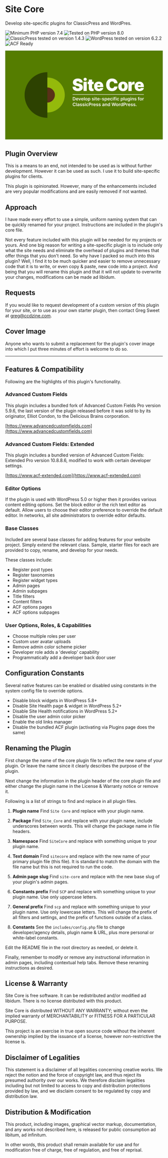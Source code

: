 # Site Core

Develop site-specific plugins for ClassicPress and WordPres.

![Minimum PHP version 7.4](https://img.shields.io/badge/PHP_minimum-7.4-8892bf.svg?style=flat-square)
![Tested on PHP version 8.0](https://img.shields.io/badge/PHP_tested-8.0-8892bf.svg?style=flat-square)
![ClassicPress tested on version 1.4.3](https://img.shields.io/badge/ClassicPress_tested-1.4.3-03768e.svg?style=flat-square)
![WordPress tested on version 6.2.2](https://img.shields.io/badge/WordPress_tested-6.2.2-2271b1.svg?style=flat-square)
![ACF Ready](https://img.shields.io/badge/ACF-Ready-00d3ae.svg?style=flat-square)

![Site Core Plugin Cover Image](https://github.com/ControlledChaos/sitecore/raw/main/cover.jpg)

## Plugin Overview

This is a means to an end, not intended to be used as is without further development. However it can be used as such. I use it to build site-specific plugins for clients.

This plugin is opinionated. However, many of the enhancements included are very popular modifications and are easily removed if not wanted.

## Approach

I have made every effort to use a simple, uniform naming system that can be quickly renamed for your project. Instructions are included in the plugin's core file.

Not every feature included with this plugin will be needed for my projects or yours. And one big reason for writing a site-specific plugin is to include only what the site needs and eliminate the overhead of plugins and themes that offer things that you don't need. So why have I packed so much into this plugin? Well, I find it to be much quicker and easier to remove unnecessary code that it is to write, or even copy & paste, new code into a project. And being that you will rename this plugin and that it will not update to overwrite your changes, modifications can be made ad libidum.

## Requests

If you would like to request development of a custom version of this plugin for your site, or to use as your own starter plugin, then contact Greg Sweet at [greg@ccdzine.com](mailto:greg@ccdzine.com).

## Cover Image

Anyone who wants to submit a replacement for the plugin's cover image into which I put three minutes of effort is welcome to do so.

---

## Features & Compatibility

Following are the highlights of this plugin's functionality.

### Advanced Custom Fields

This plugin includes a bundled fork of Advanced Custom Fields Pro version 5.9.6, the last version of the plugin released before it was sold to by its originator, Elliot Condon, to the Delicious Brains corporation.

[https://www.advancedcustomfields.com](https://www.advancedcustomfields.com)

### Advanced Custom Fields: Extended

This plugin includes a bundled version of Advanced Custom Fields: Extended Pro version 10.8.8.6, modified to work with certain developer settings.

[https://www.acf-extended.com](https://www.acf-extended.com)

### Editor Options

If the plugin is used with WordPress 5.0 or higher then it provides various content editing options. Set the block editor or the rich text editor as default. Allow users to choose their editor preference to override the default editor. In networks, all site administrators to override editor defaults.

### Base Classes

Included are several base classes for adding features for your website project. Simply extend the relevant class. Sample, starter files for each are provided to copy, rename, and develop for your needs.

These classes include:

* Register post types
* Register taxonomies
* Register widget types
* Admin pages
* Admin subpages
* Title filters
* Content filters
* ACF options pages
* ACF options subpages

### User Options, Roles, & Capabilities

* Choose multiple roles per user
* Custom user avatar uploads
* Remove admin color scheme picker
* Developer role adds a 'develop' capability
* Programmatically add a developer back door user

## Configuration Constants

Several native features can be enabled or disabled using constants in the system config file to override options.

* Disable block widgets in WordPress 5.8+
* Disable Site Health page & widget in WordPress 5.2+
* Disable Site Health notifications in WordPress 5.2+
* Disable the user admin color picker
* Enable the old links manager
* Disable the bundled ACF plugin (activating via Plugins page does the same)

## Renaming the Plugin

First change the name of the core plugin file to reflect the new name of your plugin. Or leave the name since it clearly describes the purpose of the plugin.

Next change the information in the plugin header of the core plugin file and either change the plugin name in the License & Warranty notice or remove it.

Following is a list of strings to find and replace in all plugin files.

1. **Plugin name**
   Find `Site Core` and replace with your plugin name.

2. **Package**
   Find `Site_Core` and replace with your plugin name, include underscores between words. This will change the package name
   in file headers.

3. **Namespace**
   Find `SiteCore` and replace with something unique to your plugin name.

4. **Text domain**
   Find `sitecore` and replace with the new name of your primary plugin file (this file). It is standard to match the domain with the file name but this is not required to run the code.

5. **Admin page slug**
   Find `site-core` and replace with the new base slug of your plugin's admin pages.

6. **Constants prefix**
   Find `SCP` and replace with something unique to your plugin name. Use only uppercase letters.

7. **General prefix**
   Find `scp` and replace with something unique to your plugin name. Use only lowercase letters. This will change the prefix of all filters and settings, and the prefix of functions outside of a class.

8. **Constants**
   See the `includes/config.php` file to change developer/agency details, plugin name & URL, plus more personal or white-label constants.

Edit the README file in the root directory as needed, or delete it.

Finally, remember to modify or remove any instructional information in admin pages, including contextual help tabs. Remove these renaming instructions as desired.

## License & Warranty

Site Core is free software. It can be redistributed and/or modified ad libidum. There is no license distributed with this product.

Site Core is distributed WITHOUT ANY WARRANTY; without even the implied warranty of MERCHANTABILITY or FITNESS FOR A PARTICULAR PURPOSE.

This project is an exercise in true open source code without the inherent ownership implied by the issuance of a license, however non-restrictive the license is.

## Disclaimer of Legalities

This statement is a disclaimer of all legalities concerning creative works. We reject the notion and the force of copyright law, and thus reject its presumed authority over our works. We therefore disclaim legalities including but not limited to access to copy and distribution protections provided by law, and we disclaim consent to be regulated by copy and distribution law.

## Distribution & Modification

This product, including images, graphical vector markup, documentation, and any works not described here, is released for public consumption ad libitum, ad infinitum.

In other words, this product shall remain available for use and for modification free of charge, free of regulation, and free of reprisal.
